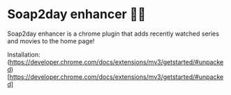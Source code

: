 # Soap2day enhancer 🧼🧼

Soap2day enhancer is a chrome plugin that adds recently watched series and movies to the home page!

Installation: (https://developer.chrome.com/docs/extensions/mv3/getstarted/#unpacked)[https://developer.chrome.com/docs/extensions/mv3/getstarted/#unpacked]  
